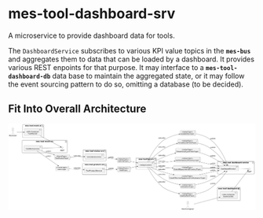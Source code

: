 # mes-tool-dashboard-srv
A microservice to provide dashboard data for tools.

The ```DashboardService``` subscribes to various KPI value topics in the **`mes-bus`** and aggregates them to data that can be loaded by a dashboard. It provides various REST enpoints for that purpose. It may interface to a **`mes-tool-dashboard-db`** data base to maintain the aggregated state, or it may follow the event sourcing pattern to do so, omitting a database (to be decided).

## Fit Into Overall Architecture
![Overall Architecture](mes-deploy.png)

